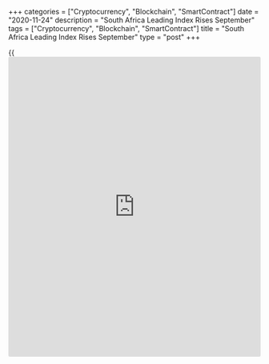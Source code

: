 +++
categories = ["Cryptocurrency", "Blockchain", "SmartContract"]
date = "2020-11-24"
description = "South Africa Leading Index Rises September"
tags = ["Cryptocurrency", "Blockchain", "SmartContract"]
title = "South Africa Leading Index Rises September"
type = "post"
+++

{{<iframe id="large-banner" src="https://www.bounty.group/#slide=13.0" width="100%" height="600" scrolling="no" style="border: 0px solid rgb(216, 221, 230); border-radius: 3px;">}}

South Africa's leading index increased in September, survey data from
the South African Reserve Bank showed on Tuesday.

The leading index rose 1.7 percent to 105.3 in September from 103.6 in
August.

Seven among the nine components increased in September, while two
declined, the central bank said.

The biggest positive contributions to the movement in the composite
leading [business][1] cycle indicator in September were the increase in
the US dollar-denominated South African export commodity price index and
the rise in the twelve-month rate of change in job advertisement space,
the bank said.

The largest negative contribution came from a deceleration in the six-
month smoothed growth rate in the real M1 money supply and a decrease in
the number of new passenger vehicles sold.

The coincident index rose to 84.2 in August from 78.8 in July.

The lagging index fell to 102.4 in August from 103.3 in the prior month.

For comments and feedback [contact](https://www.playgroundfx.com/contact/): editorial@rtt[news](https://www.letsplayfx.com/blog/forex-news-website/).com

[Economic News][2]

 **What parts of the world are seeing the best (and worst) economic
performances lately? Click[here][3] to check out our [Econ Scorecard][3]
and find out! See up-to-the-moment [ranking](https://www.playgroundfx.com/blog/crypto-exchange-ranking/)s for the best and worst
performers in [GDP][4], [unemployment rate][5], [inflation][6] and much
more.**

   1. www.rtt[news](https://www.letsplayfx.com/blog/forex-news-website/).com/Content/Business.aspx
   2. www.rtt[news](https://www.letsplayfx.com/blog/forex-news-website/).com/Content/EconomicNews.aspx
   3. www.rtt[news](https://www.letsplayfx.com/blog/forex-news-website/).com/economic-scorecard/world-rank/industrial-production/highest-performance.aspx
   4. www.rtt[news](https://www.letsplayfx.com/blog/forex-news-website/).com/economic-scorecard/world-rank/GDP/highest-performance.aspx
   5. www.rtt[news](https://www.letsplayfx.com/blog/forex-news-website/).com/economic-scorecard/world-rank/unemployment-rate/lowest-performance.aspx
   6. www.rtt[news](https://www.letsplayfx.com/blog/forex-news-website/).com/economic-scorecard/world-rank/CPI/highest-performance.aspx